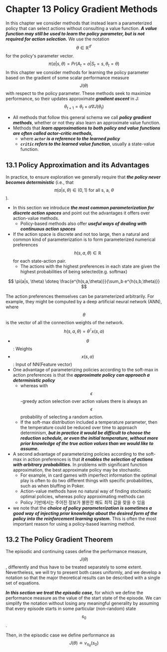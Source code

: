 # Chapter 13 Policy Gradient Methods

In this chapter we consider methods that instead learn a parameterized policy that can select actions without consulting a value function. ***A value function may still be used to learn the policy parameter, but is not required for action selection.*** We use the notation $$\theta \in \mathbb{R}^{d'}$$ for the policy's parameter vector.
$$
\pi(a|s, \theta) = Pr(A_t=a | S_t=s, \theta_t = \theta)
$$
In this chapter we consider methods for learning the policy parameter based on the gradient of some scalar performance measure $$J(\theta)$$ with respect to the policy parameter. These methods seek to maximize performance, so their updates approximate ***gradient ascent*** in J:
$$
\theta_{t+1} = \theta_t + \alpha \nabla J(\theta_t)
$$

- All methods that follow this general schema we call ***policy gradient methods***, whether or not they also learn an approximate value function. 
- Methods that ***learn approximations to both policy and value functions are often called actor–critic methods,***
  - where ***`actor` is a reference to the learned policy***
  - ***`critic` refers to the learned value function***, usually a state-value function.

## 13.1 Policy Approximation and its Advantages

In practice, to ensure exploration we generally require that ***the policy never becomes deterministic*** (i.e., that $$\pi(a|s,\theta) \in (0, 1) \text{ for all s, a, }\theta$$).

- In this section we introduce ***the most common parameterization for discrete action spaces*** and point out the advantages it offers over action-value methods.
  - Policy-based methods also offer ***useful ways of dealing with continuous action spaces***
- If the action space is discrete and not too large, then a natural and common kind of parameterization is to form parameterized numerical preferences $$h(s,a,\theta) \in \mathbb{R}$$ for each state-action pair.
  - The actions with the highest preferences in each state are given the highest probabilities of being selected(e.g. softmax)

$$
\pi(a|s, \theta) \doteq \frac{e^{h(s,a,\theta)}}{\sum_b e^{h(s,b,\theta)}}
$$

The action preferences themselves can be parameterized arbitrarily. For example, they might be computed by a deep artificial neural network (ANN), where $$\theta$$ is the vector of all the connection weights of the network.
$$
h(s,a,\theta) = \theta^\intercal x(s,a)
$$

- $$\theta$$ : Weights
- $$x(s,a)$$ : Input of NN(Feature vector)
- One advantage of parameterizing policies according to the soft-max in action preferences is that the ***approximate policy can approach a deterministic policy***
  - whereas with $$\epsilon$$-greedy action selection over action values there is always an $$\epsilon$$ probability of selecting a random action. 
  - If the soft-max distribution included a temperature parameter, then the temperature could be reduced over time to approach determinism, ***but in practice it would be difficult to choose the reduction schedule, or even the initial temperature, without more prior knowledge of the true action values than we would like to assume.***
- A second advantage of parameterizing policies according to the soft-max in action preferences is that ***it enables the selection of actions with arbitrary probabilities.*** In problems with significant function approximation, the best approximate policy may be stochastic.
  - For example, in card games with imperfect information the optimal play is often to do two different things with specific probabilities, such as when bluffing in Poker.
  - Action-value methods have no natural way of finding stochastic optimal policies, whereas policy approximating methods can
  - Policy 기반에서는 주어진 정보가 불완전 해도 최적 값을 찾을 수 있음
- we note that the ***choice of policy parameterization is sometimes a good way of injecting prior knowledge about the desired form of the policy into the reinforcement learning system.*** This is often the most important reason for using a policy-based learning method.

## 13.2 The Policy Gradient Theorem

The episodic and continuing cases define the performance measure, $$J(\theta)$$, differently and thus have to be treated separately to some extent. Nevertheless, we will try to present both cases uniformly, and we develop a notation so that the major theoretical results can be described with a single set of equations.

***In this section we treat the episodic case,*** for which we define the performance measure as the value of the start state of the episode. We can simplify the notation without losing any meaningful generality by assuming that every episode starts in some particular (non-random) state $$s_0$$ .

Then, in the episodic case we define performance as
$$
J(\theta) \doteq v_{\pi_\theta}(s_0)
$$
